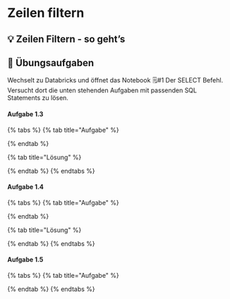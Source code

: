 # Zeilen filtern

## 💡 Zeilen Filtern - so geht’s

## 🧪 Übungsaufgaben

Wechselt zu Databricks und öffnet das Notebook 🗒\#1 Der SELECT Befehl. Versucht dort die unten stehenden Aufgaben mit passenden SQL Statements zu lösen.

#### Aufgabe 1.3

{% tabs %}
{% tab title="Aufgabe" %}

{% endtab %}

{% tab title="Lösung" %}

{% endtab %}
{% endtabs %}

#### Aufgabe 1.4

{% tabs %}
{% tab title="Aufgabe" %}

{% endtab %}

{% tab title="Lösung" %}

{% endtab %}
{% endtabs %}

#### Aufgabe 1.5

{% tabs %}
{% tab title="Aufgabe" %}

{% endtab %}
{% endtabs %}

